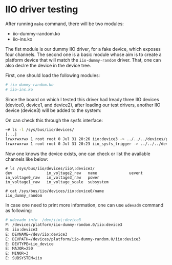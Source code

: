 # IIO driver testing


After running `make` command, there will be two modules:

* iio-dummy-random.ko
* iio-ins.ko

The fist module is our dummy IIO driver, for a fake device, which exposes four
channels. The second one is a basic module whose aim is to create a platform
device that will match the `iio-dummy-random` driver. That, one can also declre
the device in the device tree.

First, one should load the following modules:

```bash
# iio-dummy-random.ko
# iio-ins.ko
```

Since the board on which I tested this driver had lready three IIO devices
(device0, device1, and device2), after loading our test drivers, another
IIO device (device3) will be added to the system:

On can check this through the sysfs interface:

```bash
~# ls -l /sys/bus/iio/devices/
[...]
lrwxrwxrwx 1 root root 0 Jul 31 20:26 iio:device3 -> ../../../devices/platform/iio-dummy-random.0/iio:device3
lrwxrwxrwx 1 root root 0 Jul 31 20:23 iio_sysfs_trigger -> ../../../devices/iio_sysfs_trigger
```
Now one knows the device exists, one can check or list the available channels
like below:

```bach
# ls /sys/bus/iio/devices/iio\:device3/
dev               in_voltage2_raw   name              uevent
in_voltage0_raw   in_voltage3_raw   power
in_voltage1_raw   in_voltage_scale  subsystem

# cat /sys/bus/iio/devices/iio:device0/name
iio_dummy_random
```

In case one need to print more information, one can use `udevadm` command as
following:

```bash
# udevadm info  /dev/iio\:device3 
P: /devices/platform/iio-dummy-random.0/iio:device3
N: iio:device3
E: DEVNAME=/dev/iio:device3
E: DEVPATH=/devices/platform/iio-dummy-random.0/iio:device3
E: DEVTYPE=iio_device
E: MAJOR=250
E: MINOR=3
E: SUBSYSTEM=iio
```

